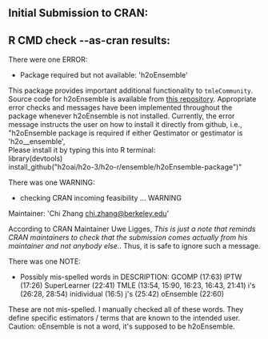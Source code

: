 ## Initial Submission to CRAN:

## R CMD check --as-cran results:
There were one ERROR:

* Package required but not available: 'h2oEnsemble'

This package provides important additional functionality to `tmleCommunity`. Source code for h2oEnsemble is available from [this repository](https://github.com/h2oai/h2o-3/tree/master/h2o-r/ensemble). Appropriate error checks and messages have been implemented throughout the package whenever h2oEnsemble is not installed. Currently, the error message instructs the user on how to install it directly from github, i.e., <br>
"h2oEnsemble package is required if either Qestimator or gestimator is 'h2o__ensemble', <br>
 Please install it by typing this into R terminal: <br>
 library(devtools) <br>
 install_github("h2oai/h2o-3/h2o-r/ensemble/h2oEnsemble-package")"
 
There was one WARNING:

* checking CRAN incoming feasibility ... WARNING

Maintainer: 'Chi Zhang <chi.zhang@berkeley.edu>'

According to CRAN Maintainer Uwe Ligges, *This is just a note that reminds CRAN maintainers 
to check that the submission comes actually from his maintainer and not anybody else.*. 
Thus, it is safe to ignore such a message.

There was one NOTE:

* Possibly mis-spelled words in DESCRIPTION:
  GCOMP (17:63)
  IPTW (17:26)
  SuperLearner (22:41)
  TMLE (13:54, 15:90, 16:23, 16:43, 21:41)
  i's (26:28, 28:54)
  inidividual (16:5)
  j's (25:42)
  oEnsemble (22:60)
  
These are not mis-spelled. I manually checked all of these words.
They define specific estimators / terms that are known to the intended user.  
Caution: oEnsemble is not a word, it's supposed to be h2oEnsemble.




